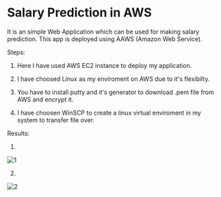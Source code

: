 # Salary Prediction in AWS

It is an simple Web Application which can be used for making salary prediction. This app is deployed using AAWS (Amazon Web Service).

Steps:

1. Here I have used AWS EC2 instance to deploy my application.

2. I have choosed Linux as my enviroment on AWS due to it's flexibilty.

3. You have to install putty and it's generator to download .pem file from AWS and encrypt it.

4. I have choosen WinSCP to create a linux virtual enviroment in my system to transfer file over. 

Results: 

1.

![1](https://user-images.githubusercontent.com/78642104/210829889-9ca04af3-6a86-4264-9f36-52931acc18a5.png)

2.

![2](https://user-images.githubusercontent.com/78642104/210829914-ac3e0f99-6b4f-4859-acfd-e8566ae02e85.png)
